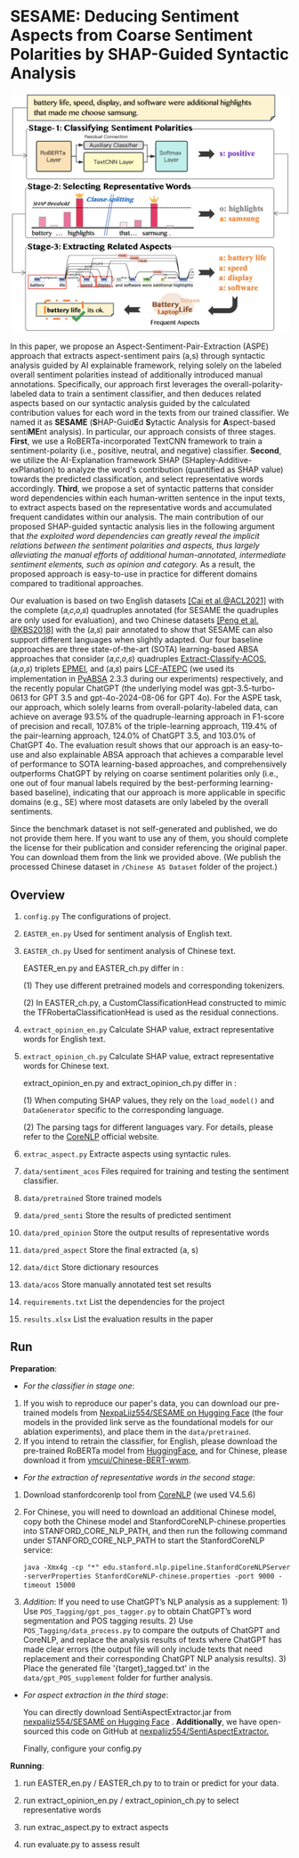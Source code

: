 # SESAME: Deducing Sentiment Aspects from Coarse Sentiment Polarities by SHAP-Guided Syntactic Analysis

<div align=center>
  <img src="https://github.com/nexpaliiz554/SESAME/blob/main/schematicDiagram.png" width="500" >
</div>

In this paper, we propose an Aspect-Sentiment-Pair-Extraction (ASPE) approach that extracts aspect-sentiment pairs (a,s) through syntactic analysis guided by AI explainable framework, relying solely on the labeled overall sentiment polarities instead of additionally introduced manual annotations.
Specifically, our approach first leverages the overall-polarity-labeled data to train a sentiment classifier, and then deduces related aspects based on our syntactic analysis guided by the calculated contribution values for each word in the texts from our trained classifier. We named it as **SESAME** (**S**HAP-Guid**E**d **S**ytactic Analysis for **A**spect-based senti**ME**nt analysis). In particular, our approach consists of three stages. **First**, we use a RoBERTa-incorporated TextCNN framework to train a sentiment-polarity (i.e., positive, neutral, and negative) classifier. **Second**, we utilize the AI-Explanation framework SHAP (SHapley-Additive-exPlanation) to analyze the word's contribution (quantified as SHAP value) towards the predicted classification, and select representative words accordingly.  **Third**, we propose a set of syntactic patterns that consider word dependencies within each human-written sentence in the input texts, to extract aspects based on the representative words and accumulated frequent candidates within our analysis. The main contribution of our proposed SHAP-guided syntactic analysis lies in the following argument that *the exploited word dependencies can greatly reveal the implicit relations between the sentiment polarities and aspects, thus largely alleviating the manual efforts of additional human-annotated, intermediate sentiment elements, such as opinion and category.* As a result, the proposed approach is easy-to-use in practice for different domains compared to traditional approaches.

 Our evaluation is based on two English datasets  [[Cai et al.@ACL2021]](https://github.com/NUSTM/ACOS)  with the complete (𝑎,𝑐,𝑜,𝑠) quadruples annotated (for SESAME the quadruples are only used for evaluation), and two Chinese datasets [[Peng et al. @KBS2018]](http://sentic.net/chinese-review-datasets.zip) with the (𝑎,𝑠) pair annotated to show that SESAME can also support different languages when slightly adapted. Our four baseline approaches are three state-of-the-art (SOTA) learning-based ABSA approaches that consider (𝑎,𝑐,𝑜,𝑠) quadruples [Extract-Classify-ACOS](https://github.com/NUSTM/ACOS), (𝑎,𝑜,𝑠) triplets [EPMEI](https://github.com/MKMaS-GUET/EPMEI), and (𝑎,𝑠) pairs [LCF-ATEPC](https://github.com/yangheng95/LCF-ATEPC) (we used its implementation in [PyABSA](https://github.com/yangheng95/PyABSA/tree/release/demos/aspect_term_extraction) 2.3.3 during our experiments) respectively, and the recently popular ChatGPT (the underlying model was gpt-3.5-turbo-0613 for GPT 3.5 and gpt-4o-2024-08-06 for GPT 4o). For the ASPE task, our approach, which solely learns from overall-polarity-labeled data, can achieve on average 93.5% of the quadruple-learning approach in F1-score of precision and recall, 107.8% of the triple-learning approach, 119.4% of the pair-learning approach, 124.0% of ChatGPT 3.5, and 103.0% of ChatGPT 4o. The evaluation result shows that our approach is an easy-to-use and also explainable ABSA approach that achieves a comparable level of performance to SOTA learning-based approaches, and comprehensively outperforms ChatGPT by relying on coarse sentiment polarities only (i.e., one out of four manual labels required by the best-performing learning-based baseline), indicating that our approach is more applicable in specific domains (e.g., SE) where most datasets are only labeled by the overall sentiments.

 Since the benchmark dataset is not self-generated and published, we do not provide them here. If you want to use any of them, you should complete the license for their publication and consider referencing the original paper. You can download them from the link we provided above. (We publish the processed Chinese dataset in ```/Chinese AS Dataset``` folder of the project.)

## Overview

1. ```config.py``` The configurations of project.

2. ```EASTER_en.py```  Used for sentiment analysis of English text.

3. ```EASTER_ch.py``` Used for sentiment analysis of Chinese text.

   EASTER_en.py and EASTER_ch.py differ in :

   (1) They use different pretrained models and corresponding tokenizers.

   (2) In EASTER_ch.py, a CustomClassificationHead constructed to mimic the TFRobertaClassificationHead is used as the residual connections.

4. ```extract_opinion_en.py```  Calculate SHAP value, extract representative words for English text.

5. ```extract_opinion_ch.py```  Calculate SHAP value, extract representative words for Chinese text.

   extract_opinion_en.py and extract_opinion_ch.py differ in :

   (1) When computing SHAP values, they rely on the `load_model()` and `DataGenerator` specific to the corresponding language.

   (2) The parsing tags for different languages vary. For details, please refer to the [CoreNLP](https://stanfordnlp.github.io/CoreNLP/) official website.

6. ```extrac_aspect.py```  Extracte aspects using syntactic rules.

7. ```data/sentiment_acos```  Files required for training and testing the sentiment classifier.

8. ```data/pretrained``` Store trained models

9. ```data/pred_senti```  Store the results of predicted sentiment

10. ```data/pred_opinion```  Store the output results of representative words 

11. ```data/pred_aspect```  Store the final extracted (a, s)

12. ```data/dict```  Store dictionary resources

13. ```data/acos```  Store manually annotated test set results

14. ```requirements.txt```  List the dependencies for the project

15. ```results.xlsx```  List the evaluation results in the paper


## Run

**Preparation**:

- *For the classifier in stage one*:

1. If you wish to reproduce our paper's data, you can download our pre-trained models from [NexpaLiiz554/SESAME on Hugging Face](https://huggingface.co/NexpaLiiz554/SESAME/tree/main) (the four models in the provided link serve as the foundational models for our ablation experiments), and place them in the ```data/pretrained```.
2. If you intend to retrain the classifier, for English, please download the pre-trained RoBERTa model from  [HuggingFace](https://huggingface.co/cardiffnlp/twitter-roberta-base-sentiment/tree/main), and for Chinese, please download it from [ymcui/Chinese-BERT-wwm](https://github.com/ymcui/Chinese-BERT-wwm).

- *For the extraction of representative words in the second stage*:

1. Download stanfordcorenlp tool from [CoreNLP](https://nlp.stanford.edu/software/stanford-corenlp-4.5.6.zip) (we used V4.5.6) 

2. For Chinese, you will need to download an additional Chinese model, copy both the Chinese model and StanfordCoreNLP-chinese.properties into STANFORD_CORE_NLP_PATH, and then run the following command under STANFORD_CORE_NLP_PATH to start the StanfordCoreNLP service:

   ```
   java -Xmx4g -cp "*" edu.stanford.nlp.pipeline.StanfordCoreNLPServer -serverProperties StanfordCoreNLP-chinese.properties -port 9000 -timeout 15000
   ```

3. *Addition*: If you need to use ChatGPT’s NLP analysis as a supplement:  1) Use `POS_Tagging/gpt_pos_tagger.py` to obtain ChatGPT’s word segmentation and POS tagging results. 2) Use `POS_Tagging/data_process.py` to compare the outputs of ChatGPT and CoreNLP, and replace the analysis results of texts where ChatGPT has made clear errors (the output file will only include texts that need replacement and their corresponding ChatGPT NLP analysis results). 3) Place the generated file '{target}_tagged.txt' in the `data/gpt_POS_supplement` folder for further analysis.

  - *For aspect extraction in the third stage*:

    You can directly download SentiAspectExtractor.jar from  [nexpaliiz554/SESAME on Hugging Face](https://huggingface.co/NexpaLiiz554/SESAME/tree/main) . **Additionally**, we have open-sourced this code on GitHub at [nexpaliiz554/SentiAspectExtractor.](https://github.com/nexpaliiz554/SentiAspectExtractor)

    Finally, configure your config.py



**Running**:

1. run EASTER_en.py / EASTER_ch.py to to train or predict for your data.

2. run extract_opinion_en.py / extract_opinion_ch.py to select representative words

3. run extrac_aspect.py to extract aspects

4. run evaluate.py to assess result
